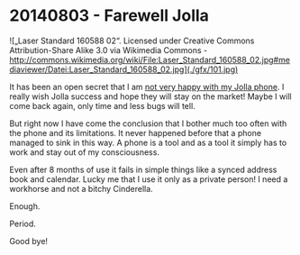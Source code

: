 # 20140803 - Farewell Jolla

![„Laser Standard 160588 02“. Licensed under Creative Commons Attribution-Share Alike 3.0 via Wikimedia Commons - http://commons.wikimedia.org/wiki/File:Laser_Standard_160588_02.jpg#mediaviewer/Datei:Laser_Standard_160588_02.jpg](./gfx/101.jpg)

It has been an open secret that I am [not very happy with my Jolla phone](./20140601--1.md). I really wish Jolla success and hope they will stay on the market! Maybe I will come back again, only time and less bugs will tell.

But right now I have come the conclusion that I bother much too often with the phone and its limitations. It never happened before that a phone managed to sink in this way. A phone is a tool and as a tool it simply has to work and stay out of my consciousness.

Even after 8 months of use it fails in simple things like a synced address book and calendar. Lucky me that I use it only as a private person! I need a workhorse and not a bitchy Cinderella.

Enough.

Period.

Good bye!